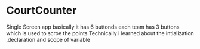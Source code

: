 # CourtCounter
Single Screen app basically it  has 6 buttonds each team has 3 buttons  which is used to scroe the points Technically i learned about the intialization ,declaration and scope of variable